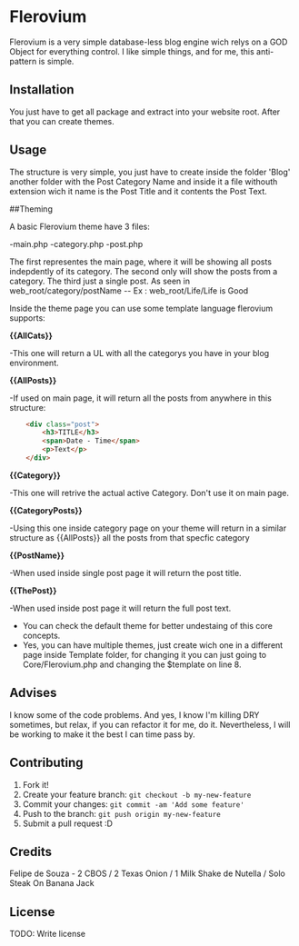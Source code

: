 # Flerovium

Flerovium is a very simple database-less blog engine wich relys on a GOD Object for everything control.
I like simple things, and for me, this anti-pattern is simple.

## Installation

You just have to get all package and extract into your website root. After that you can create themes.

## Usage

The structure is very simple, you just have to create inside the folder 'Blog' another folder with the Post Category Name and inside
it a file withouth extension wich it name is the Post Title and it contents the Post Text.

##Theming

A basic Flerovium theme have 3 files:

-main.php
-category.php
-post.php

The first representes the main page, where it will be showing all posts indepdently of its category.
The second only will show the posts from a category.
The third just a single post. As seen in web_root/category/postName -- Ex : web_root/Life/Life is Good


Inside the theme page you can use some template language flerovium supports:

**{{AllCats}}**

-This one will return a UL with all the categorys you have in your blog environment.

**{{AllPosts}}**

-If used on main page, it will return all the posts from anywhere in this structure:

```HTML
	<div class="post">
		<h3>TITLE</h3>
		<span>Date - Time</span>
		<p>Text</p>
	</div>
```

**{{Category}}**

-This one will retrive the actual active Category. Don't use it on main page.

**{{CategoryPosts}}**

-Using this one inside category page on your theme will return in a similar structure as {{AllPosts}} all the posts from that specfic category

**{{PostName}}**

-When used inside single post page it will return the post title.

**{{ThePost}}**

-When used inside post page it will return the full post text.

- You can check the default theme for better undestaing of this core concepts.
- Yes, you can have multiple themes, just create wich one in a different page inside Template folder, for changing it you can just going to Core/Flerovium.php and changing the $template on line 8.


## Advises

I know some of the code problems. And yes, I know I'm killing DRY sometimes, but relax, if you can refactor it for me, do it.
Nevertheless, I will be working to make it the best I can time pass by.

## Contributing

1. Fork it!
2. Create your feature branch: `git checkout -b my-new-feature`
3. Commit your changes: `git commit -am 'Add some feature'`
4. Push to the branch: `git push origin my-new-feature`
5. Submit a pull request :D

## Credits

Felipe de Souza - 2 CBOS / 2 Texas Onion / 1 Milk Shake de Nutella / Solo Steak On Banana Jack

## License

TODO: Write license
